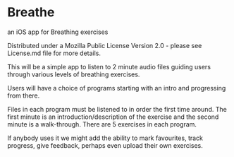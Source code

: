 # Breathe
an iOS app for Breathing exercises

Distributed under a Mozilla Public License Version 2.0 - please see License.md file for more details. 

This will be a simple app to listen to 2 minute audio files guiding users through various levels of breathing exercises. 

Users will have a choice of programs starting with an intro and progressing from there. 

Files in each program must be listened to in order the first time around. The first minute is an introduction/description of the exercise and the second minute is a walk-through. There are 5 exercises in each program. 

If anybody uses it we might add the ability to mark favourites, track progress, give feedback, perhaps even upload their own exercises. 
